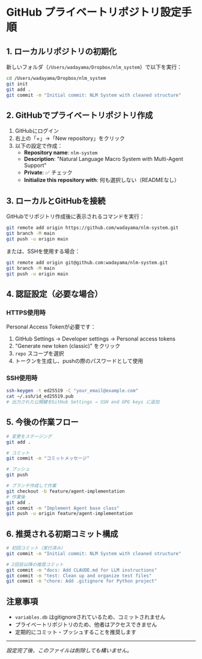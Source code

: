 # GitHub プライベートリポジトリ設定手順

## 1. ローカルリポジトリの初期化

新しいフォルダ（`/Users/wadayama/Dropbox/nlm_system`）で以下を実行：

```bash
cd /Users/wadayama/Dropbox/nlm_system
git init
git add .
git commit -m "Initial commit: NLM System with cleaned structure"
```

## 2. GitHubでプライベートリポジトリ作成

1. GitHubにログイン
2. 右上の「+」→「New repository」をクリック
3. 以下の設定で作成：
   - **Repository name**: `nlm-system`
   - **Description**: "Natural Language Macro System with Multi-Agent Support"
   - **Private**: ✅ チェック
   - **Initialize this repository with**: 何も選択しない（READMEなし）

## 3. ローカルとGitHubを接続

GitHubでリポジトリ作成後に表示されるコマンドを実行：

```bash
git remote add origin https://github.com/wadayama/nlm-system.git
git branch -M main
git push -u origin main
```

または、SSHを使用する場合：

```bash
git remote add origin git@github.com:wadayama/nlm-system.git
git branch -M main
git push -u origin main
```

## 4. 認証設定（必要な場合）

### HTTPS使用時
Personal Access Tokenが必要です：
1. GitHub Settings → Developer settings → Personal access tokens
2. "Generate new token (classic)" をクリック
3. `repo` スコープを選択
4. トークンを生成し、pushの際のパスワードとして使用

### SSH使用時
```bash
ssh-keygen -t ed25519 -C "your_email@example.com"
cat ~/.ssh/id_ed25519.pub
# 出力された公開鍵をGitHub Settings → SSH and GPG keys に追加
```

## 5. 今後の作業フロー

```bash
# 変更をステージング
git add .

# コミット
git commit -m "コミットメッセージ"

# プッシュ
git push

# ブランチ作成して作業
git checkout -b feature/agent-implementation
# 作業後
git add .
git commit -m "Implement Agent base class"
git push -u origin feature/agent-implementation
```

## 6. 推奨される初期コミット構成

```bash
# 初回コミット（実行済み）
git commit -m "Initial commit: NLM System with cleaned structure"

# 2回目以降の推奨コミット
git commit -m "docs: Add CLAUDE.md for LLM instructions"
git commit -m "test: Clean up and organize test files"
git commit -m "chore: Add .gitignore for Python project"
```

## 注意事項

- `variables.db` はgitignoreされているため、コミットされません
- プライベートリポジトリのため、他者はアクセスできません
- 定期的にコミット・プッシュすることを推奨します

---

*設定完了後、このファイルは削除しても構いません。*